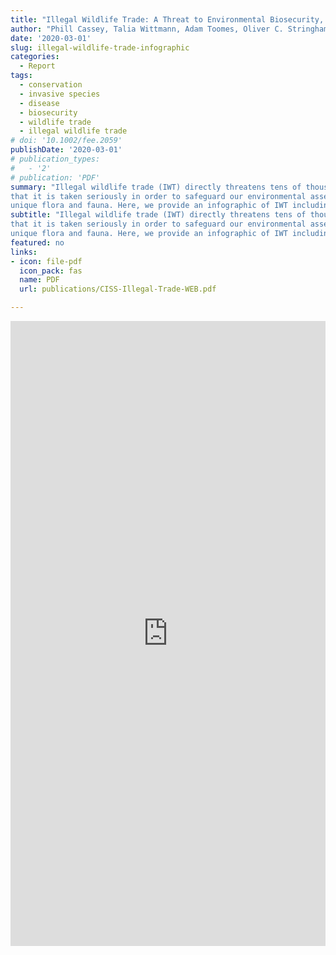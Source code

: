 ```yaml
---
title: "Illegal Wildlife Trade: A Threat to Environmental Biosecurity, Biodiversity, Human Health and Wellbeing"
author: "Phill Cassey, Talia Wittmann, Adam Toomes, Oliver C. Stringham "
date: '2020-03-01'
slug: illegal-wildlife-trade-infographic
categories:
  - Report
tags:
  - conservation
  - invasive species
  - disease
  - biosecurity
  - wildlife trade
  - illegal wildlife trade
# doi: '10.1002/fee.2059'
publishDate: '2020-03-01'
# publication_types:
#   - '2'
# publication: 'PDF'
summary: "Illegal wildlife trade (IWT) directly threatens tens of thousands of species. It is critical 
that it is taken seriously in order to safeguard our environmental assets and provide resilient landscapes for our 
unique flora and fauna. Here, we provide an infographic of IWT including: what it is, how bad is it, why can't we stop it, and solutions."
subtitle: "Illegal wildlife trade (IWT) directly threatens tens of thousands of species. It is critical 
that it is taken seriously in order to safeguard our environmental assets and provide resilient landscapes for our 
unique flora and fauna. Here, we provide an infographic of IWT including: what it is, how bad is it, why can't we stop it, and solutions."
featured: no
links:
- icon: file-pdf
  icon_pack: fas
  name: PDF
  url: publications/CISS-Illegal-Trade-WEB.pdf

---
```


<script>
    function resizeIframe(obj) {
      obj.style.height =  1.05*obj.contentWindow.document.body.scrollHeight + 'px';
    }
  </script>

<iframe width='100%' height='1000' 
    onload="resizeIframe(this)"
    frameborder="0"
    src="https://drive.google.com/file/d/1OGEraAs4FoFgCi5YWyIIdDGfdDwBxv6L/preview">
</iframe>